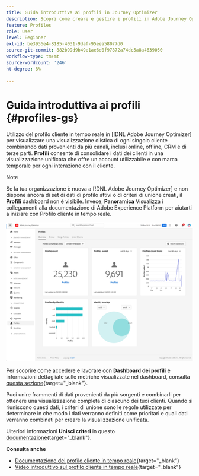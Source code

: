 ```yaml
---
title: Guida introduttiva ai profili in Journey Optimizer
description: Scopri come creare e gestire i profili in Adobe Journey Optimizer
feature: Profiles
role: User
level: Beginner
exl-id: be3936e4-8185-4031-9daf-95eea58077d0
source-git-commit: 882b99d9b49e1ae6d0f97872a74dc5a8a4639050
workflow-type: tm+mt
source-wordcount: '246'
ht-degree: 8%

---
```


# Guida introduttiva ai profili {#profiles-gs}

Utilizzo del profilo cliente in tempo reale in [!DNL Adobe Journey Optimizer] per visualizzare una visualizzazione olistica di ogni singolo cliente combinando dati provenienti da più canali, inclusi online, offline, CRM e di terze parti. **Profili** consente di consolidare i dati dei clienti in una visualizzazione unificata che offre un account utilizzabile e con marca temporale per ogni interazione con il cliente.

>[!NOTE]
>
>Se la tua organizzazione è nuova a [!DNL Adobe Journey Optimizer] e non dispone ancora di set di dati di profilo attivi o di criteri di unione creati, il **Profili** dashboard non è visibile. Invece, **Panoramica** Visualizza i collegamenti alla documentazione di Adobe Experience Platform per aiutarti a iniziare con Profilo cliente in tempo reale.

![](assets/profiles-home.png)

Per scoprire come accedere e lavorare con **Dashboard dei profili** e informazioni dettagliate sulle metriche visualizzate nel dashboard, consulta [questa sezione](https://experienceleague.adobe.com/docs/experience-platform/profile/ui/user-guide.html?lang=it){target=&quot;_blank&quot;}.

Puoi unire frammenti di dati provenienti da più sorgenti e combinarli per ottenere una visualizzazione completa di ciascuno dei tuoi clienti. Quando si riuniscono questi dati, i criteri di unione sono le regole utilizzate per determinare in che modo i dati verranno definiti come prioritari e quali dati verranno combinati per creare la visualizzazione unificata.

Ulteriori informazioni **Unisci criteri** in questo [documentazione](https://experienceleague.adobe.com/docs/experience-platform/profile/merge-policies/ui-guide.html){target=&quot;_blank&quot;}.

**Consulta anche**

* [Documentazione del profilo cliente in tempo reale](https://experienceleague.adobe.com/docs/experience-platform/query/home.html?lang=it){target=&quot;_blank&quot;}
* [Video introduttivo sul profilo cliente in tempo reale](https://experienceleague.adobe.com/docs/experience-platform/profile/home.html?lang=it){target=&quot;_blank&quot;}
